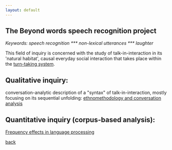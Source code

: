 ```yaml
---
layout: default
---
```


## The Beyond words speech recognition project

 <i> Keywords: speech recognition *** non-lexical utterances *** laughter </i>

This field of inquiry is concerned with the study of talk-in-interaction in its 'natural habitat', causal everyday social interaction that takes place within the <a href="https://en.wikipedia.org/wiki/Turn-taking">turn-taking system</a>.

## Qualitative inquiry:
conversation-analytic description of a "syntax" of talk-in-interaction, mostly focusing on its sequential unfolding:
 <a href="https://en.wikipedia.org/wiki/Ethnomethodology">ethnomethodology and conversation analysis</a> 
 
## Quantitative inquiry (corpus-based analysis):
<a href="https://www.cambridge.org/core/journals/studies-in-second-language-acquisition/article/frequency-effects-in-language-processing/C4A2C08A0900E306078B9819D7ABF428
">Frequency effects in language processing</a> 


[back](./)
